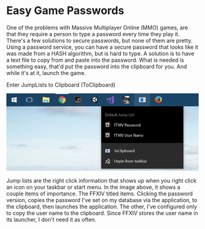 # Easy Game Passwords
One of the problems with Massive Multiplayer Online (MMO) games, are that they require a person to type a password every time they play it. There's a few solutions to secure passwords, but none of them are pretty. Using a password service, you can have a secure password that looks like it was made from a HASH algorithm, but is hard to type. A solution is to have a text file to copy from and paste into the password. What is needed is something easy, that'd put the password into the clipboard for you. And while it's at it, launch the game.

Enter JumpLists to Clipboard (ToClipboard)

![To Clipboard](/resources/ToClipboard.png?raw=true "To Clipboard")

Jump lists are the right click information that shows up when you right click an icon on your taskbar or start menu. In the image above, it shows a couple items of importance. The FFXIV titled items. Clicking the password version, copies the password I've set on my database via the application, to the clipboard, then launches the application. The other, I've configured only to copy the user name to the clipboard. Since FFXIV stores the user name in its launcher, I don't need it as often.
